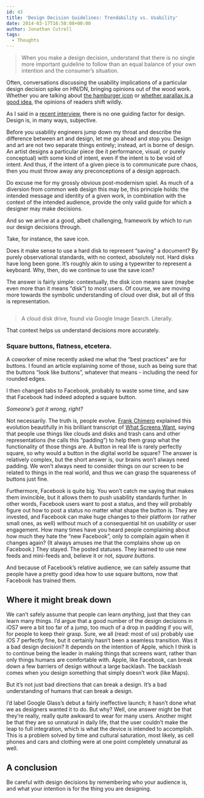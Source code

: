 ```yaml
---
id: 43
title: 'Design Decision Guidelines: Trendability vs. Usability'
date: 2014-03-17T16:50:08+00:00
author: Jonathan Cutrell
tags:
  - Thoughts
---
```


<blockquote className="large">
  <div class="inner">
    <p>When you make a design decision, understand that there is no single more important guideline to follow than an equal balance of your own intention and the consumer’s situation.</p>
  </div>
</blockquote>

<p>Often, conversations discussing the usability implications of a particular design decision spike on HN/DN, bringing opinions out of the wood work. Whether you are talking about <a href="https://news.layervault.com/stories/2847-why-has-hiding-navigation-menus-behind-icons-suddenly-become-acceptable">the hamburger icon</a> or <a href="http://www.fastcodesign.com/3023690/evidence/snow-fail-do-readers-really-prefer-parallax-web-design">whether parallax is a good idea</a>, the opinions of readers shift wildly.</p>

<p>As I said in a <a href="http://www.creativebloq.com/mobile/whiteboards-all-or-nothing-approach-responsive-web-design-121310191">recent interview</a>, there is no one guiding factor for design. Design is, in many ways, subjective.</p>

<p>Before you usability engineers jump down my throat and describe the difference between art and design, let me go ahead and stop you. Design and art are not two separate things entirely; instead, art is borne of design. An artist designs a particular piece (be it performance, visual, or purely conceptual) with some kind of intent, even if the intent is to be void of intent. And thus, if the intent of a given piece is to communicate pure chaos, then you must throw away any preconceptions of a design approach.</p>

<p>Do excuse me for my grossly obvious post-modernism spiel. As much of a diversion from common web design this may be, this principle holds: the intended message and identity of a given work, in combination with the context of the intended audience, provide the only valid guide for which a designer may make decisions.</p>

<p>And so we arrive at a good, albeit challenging, framework by which to run our design decisions through.</p>

<p>Take, for instance, the save icon.</p>

<p>Does it make sense to use a hard disk to represent “saving” a document? By purely observational standards, with no context, absolutely not. Hard disks have long been gone. It’s roughly akin to using a typewriter to represent a keyboard.  Why, then, do we continue to use the save icon?</p>

<p>The answer is fairly simple: contextually, the disk icon means save (maybe even more than it means “disk”) to most users. Of course, we are moving more towards the symbolic understanding of cloud over disk, but all of this is representation.</p>

<p><img src="http://2.bp.blogspot.com/-ETwjbcA56Vk/UVj7IF0b3VI/AAAAAAAAEzk/ro_3mUmiyWY/s1600/Cloud+Save+Icon.png" alt=""></img></p>

<blockquote className="large">
  <div class="inner">
    <p>A cloud disk drive, found via Google Image Search. Literally.</p>
  </div>
</blockquote>

<p>That context helps us understand decisions more accurately.</p>

<h3>Square buttons, flatness, etcetera.</h3>

<p>A coworker of mine recently asked me what the “best practices” are for buttons. I found an article explaining some of those, such as being sure that the buttons “look like buttons”, whatever that means - including the need for rounded edges.</p>

<p>I then changed tabs to Facebook, probably to waste some time, and saw that Facebook had indeed adopted a square button.</p>

<p><em>Someone’s got it wrong, right?</em></p>

<p>Not necessarily. The truth is, people evolve. <a href="http://frankchimero.com/intros/quilt/">Frank Chimero</a> explained this evolution beautifully in his brilliant transcript of <a href="http://frankchimero.com/talks/what-screens-want/transcript/">What Screens Want</a>, saying that people use things like clouds and disks and trash cans and other representations (he calls this “padding”) to help them grasp what the functionality of those things are. A button in real life is rarely perfectly square, so why would a button in the digital world be square? The answer is relatively complex, but the short answer is, our brains won’t always need padding. We won’t always need to consider things on our screen to be related to things in the real world, and thus we can grasp the squareness of buttons just fine.</p>

<p>Furthermore, Facebook is quite big. You won’t catch me saying that makes them invincible, but it allows them to push usability standards further. In other words, Facebook users want to post a status, and they will probably figure out how to post a status no matter what shape the button is. They are invested, and Facebook can make huge changes to their platform (or rather small ones, as well) without much of a consequential hit on usability or user engagement. How many times have you heard people complaining about how much they hate the “new Facebook”, only to complain again when it changes again? (It always amuses me that the complains show up on Facebook.) They stayed. The posted statuses. They learned to use new feeds and mini-feeds and, believe it or not, <em>square buttons.</em></p>

<p>And because of Facebook’s relative audience, we can safely assume that people have a pretty good idea how to use square buttons, now that Facebook has trained them.</p>

<h2>Where it might break down</h2>

<p>We can’t safely assume that people can learn <em>anything</em>, just that they can learn many things. I’d argue that a good number of the design decisions in iOS7 were a bit too far of a jump, too much of a drop in padding if you will, for people to keep their grasp. Sure, we all (read: most of us) probably use iOS 7 perfectly fine, but it certainly hasn’t been a seamless transition. Was it a bad design decision? It depends on the intention of Apple, which I think is to continue being the leader in making things that screens want, rather than only things humans are comfortable with. Apple, like Facebook, can break down a few barriers of design without a large backlash. The backlash comes when you design something that simply doesn’t work (like Maps).</p>

<p>But it’s not just bad directions that can break a design. It’s a bad understanding of humans that can break a design.</p>

<p>I’d label Google Glass’s debut a fairly ineffective launch; it hasn’t done what we as designers wanted it to do. But why? Well, one answer might be that they’re really, really quite awkward to wear for many users. Another might be that they are so unnatural in daily life, that the user couldn’t make the leap to full integration, which is what the device is intended to accomplish. This is a problem solved by time and cultural saturation, most likely, as cell phones and cars and clothing were at one point completely unnatural as well.</p>

<h2>A conclusion</h2>

<p>Be careful with design decisions by remembering who your audience is, and what your intention is for the thing you are designing.</p>
